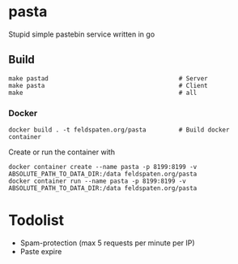 # pasta

Stupid simple pastebin service written in go

## Build

    make pastad                                    # Server
    make pasta                                     # Client
    make                                           # all

### Docker

    docker build . -t feldspaten.org/pasta         # Build docker container

Create or run the container with

    docker container create --name pasta -p 8199:8199 -v ABSOLUTE_PATH_TO_DATA_DIR:/data feldspaten.org/pasta
    docker container run --name pasta -p 8199:8199 -v ABSOLUTE_PATH_TO_DATA_DIR:/data feldspaten.org/pasta


# Todolist

* Spam-protection (max 5 requests per minute per IP)
* Paste expire

